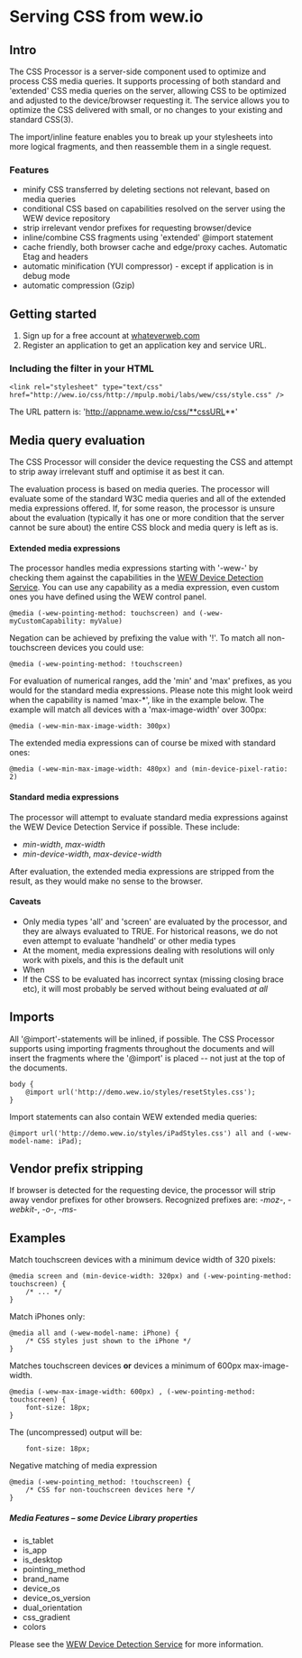# Serving CSS from wew.io

## Intro
The CSS Processor is a server-side component used to optimize and process CSS media queries. It supports processing of both standard and 'extended' CSS media queries on the server, allowing CSS to be optimized and adjusted to the device/browser requesting it. The service allows you to optimize the CSS delivered with small, or no changes to your existing and standard CSS(3).

The import/inline feature enables you to break up your stylesheets into more logical fragments, and then reassemble them in a single request.

### Features
- minify CSS transferred by deleting sections not relevant, based on media queries
- conditional CSS based on capabilities resolved on the server using the WEW device repository
- strip irrelevant vendor prefixes for requesting browser/device
- inline/combine CSS fragments using 'extended' @import statement
- cache friendly, both browser cache and edge/proxy caches. Automatic Etag and headers
- automatic minification (YUI compressor) - except if application is in debug mode
- automatic compression (Gzip)


## Getting started
1. Sign up for a free account at [whateverweb.com](http://whateverweb.com/)
2. Register an application to get an application key and service URL.

### Including the filter in your HTML

    <link rel="stylesheet" type="text/css" href="http://wew.io/css/http://mpulp.mobi/labs/wew/css/style.css" />

The URL pattern is: 'http://appname.wew.io/css/**cssURL**'

## Media query evaluation

The CSS Processor will consider the device requesting the CSS and attempt to strip away irrelevant stuff and optimise it as best it can.

The evaluation process is based on media queries. The processor will evaluate some of the standard W3C media queries and all of the extended media expressions offered. If, for some reason, the processor is unsure about the evaluation (typically it has one or more condition that the server cannot be sure about) the entire CSS block and media query is left as is.

#### Extended media expressions
The processor handles media expressions starting with '-wew-' by checking them against the capabilities in the [WEW Device Detection Service](https://github.com/whateverweb/device-detection). You can use any capability as a media expression, even custom ones you have defined using the WEW control panel.

	@media (-wew-pointing-method: touchscreen) and (-wew-myCustomCapability: myValue)

Negation can be achieved by prefixing the value with '!'. To match all non-touchscreen devices you could use:

	@media (-wew-pointing-method: !touchscreen)

For evaluation of numerical ranges, add the 'min' and 'max' prefixes, as you would for the standard media expressions. Please note this might look weird when the capability is named 'max-*', like in the example below. The example will match all devices with a 'max-image-width' over 300px:

	@media (-wew-min-max-image-width: 300px)

The extended media expressions can of course be mixed with standard ones:

	@media (-wew-min-max-image-width: 480px) and (min-device-pixel-ratio: 2)

#### Standard media expressions
The processor will attempt to evaluate standard media expressions against the WEW Device Detection Service if possible. These include:
* *min-width*, *max-width*
* *min-device-width*, *max-device-width*

After evaluation, the extended media expressions are stripped from the result, as they would make no sense to the browser.


#### Caveats
* Only media types 'all' and 'screen' are evaluated by the processor, and they are always evaluated to TRUE. For historical reasons, we do not even attempt to evaluate 'handheld' or other media types
* At the moment, media expressions dealing with resolutions will only work with pixels, and this is the default unit
* When 
* If the CSS to be evaluated has incorrect syntax (missing closing brace etc), it will most probably be served without being evaluated *at all*


## Imports

All '@import'-statements will be inlined, if possible. The CSS Processor supports using importing fragments throughout the documents and will insert the fragments where the '@import' is placed -- not just at the top of the documents.

	body {
		@import url('http://demo.wew.io/styles/resetStyles.css');
	}

Import statements can also contain WEW extended media queries:

	@import url('http://demo.wew.io/styles/iPadStyles.css') all and (-wew-model-name: iPad);


## Vendor prefix stripping

If browser is detected for the requesting device, the processor will strip away vendor prefixes for other browsers.
Recognized prefixes are: *-moz-*, *-webkit-*, *-o-*, *-ms-*

## Examples

Match touchscreen devices with a minimum device width of 320 pixels:

    @media screen and (min-device-width: 320px) and (-wew-pointing-method: touchscreen) {
    	/* ... */
    }


Match iPhones only:

    @media all and (-wew-model-name: iPhone) {
        /* CSS styles just shown to the iPhone */
    }

Matches touchscreen devices **or** devices a minimum of 600px max-image-width.

	@media (-wew-max-image-width: 600px) , (-wew-pointing-method: touchscreen) {
		font-size: 18px;
	}

The (uncompressed) output will be:

		font-size: 18px;


Negative matching of media expression

	@media (-wew-pointing_method: !touchscreen) {
		/* CSS for non-touchscreen devices here */
	}


##### Media Features – some Device Library properties

- is_tablet
- is_app
- is_desktop
- pointing_method
- brand_name
- device_os
- device_os_version
- dual_orientation
- css_gradient
- colors

Please see the [WEW Device Detection Service](https://github.com/whateverweb/device-detection) for more information.

